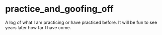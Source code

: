 # practice_and_goofing_off
A log of what I am practicing or have practiced before.
It will be fun to see years later how far I have come.
